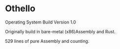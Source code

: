 # Othello

Operating System Build Version 1.0

Originally build in bare-metal (x86)Assembly and Rust.

529 lines of pure Assembly and counting.
